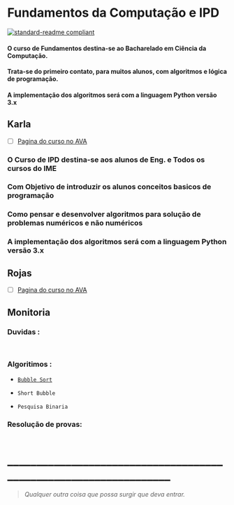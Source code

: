# Fundamentos da Computação e IPD
[![standard-readme compliant](https://img.shields.io/badge/standard--readme-OK-green.svg?style=flat-square)](https://github.com/RichardLitt/standard-readme)

#### O curso de Fundamentos destina-se ao Bacharelado em Ciência da Computação.
#### Trata-se do primeiro contato, para muitos alunos, com algoritmos e lógica de programação.
#### A implementação dos algoritmos será com a linguagem Python versão 3.x 

## Karla
- [ ] [Pagina do curso no AVA](https://ead.uerj.br/ava/course/view.php?id=286)

### O Curso de IPD destina-se aos alunos de Eng. e Todos os cursos do IME
### Com Objetivo de introduzir os alunos conceitos basicos de programação
### Como pensar e desenvolver algoritmos para solução de problemas numéricos e não numéricos
### A implementação dos algoritmos será com a linguagem Python versão 3.x 

## Rojas
- [ ] [Pagina do curso no AVA](https://ead.uerj.br/ava/course/view.php?id=272)


## Monitoria


###    Duvidas :


```


```

###   Algoritimos :

- [`Bubble Sort`](https://github.com/PedroIvoMarques/FundComp/blob/master/Algoritimos/Bsort.py)

- `Short Bubble`

- `Pesquisa Binaria`


###   Resolução de provas:
```

```
# _________________________________________________________________

>*Qualquer outra coisa que possa surgir que deva entrar.*
